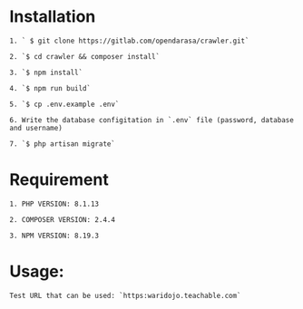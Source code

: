 # Installation
	1. ` $ git clone https://gitlab.com/opendarasa/crawler.git`

	2. `$ cd crawler && composer install`

	3. `$ npm install`

	4. `$ npm run build`

	5. `$ cp .env.example .env`

	6. Write the database configitation in `.env` file (password, database and username)

	7. `$ php artisan migrate`

# Requirement

	1. PHP VERSION: 8.1.13

	2. COMPOSER VERSION: 2.4.4

	3. NPM VERSION: 8.19.3

# Usage:

	Test URL that can be used: `https:waridojo.teachable.com`

